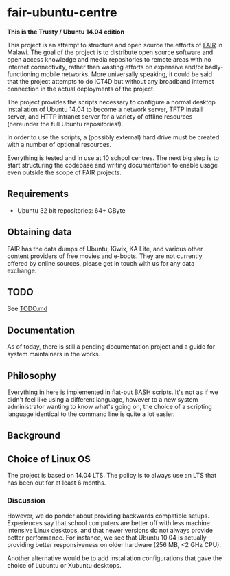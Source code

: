 fair-ubuntu-centre
==================

**This is the Trusty / Ubuntu 14.04 edition**

This project is an attempt to structure and open source the efforts of [FAIR](http://www.fairinternational.org) in Malawi.
The goal of the project is to distribute open source software and open access knowledge and media repositories to remote areas with no internet connectivity, rather than wasting efforts on expensive and/or badly-functioning mobile networks. More universally speaking, it could be said that the project attempts to do ICT4D but without any broadband internet connection in the actual deployments of the project.

The project provides the scripts necessary to configure a normal desktop installation of Ubuntu 14.04 to become a
network server, TFTP install server, and HTTP intranet server for a variety of offline resources (hereunder the full Ubuntu repositories!).

In order to use the scripts, a (possibly external) hard drive must be created with a number of optional resources.

Everything is tested and in use at 10 school centres. The next big step is to start structuring the codebase and writing documentation to enable usage even outside the scope of FAIR projects.

Requirements
------------

* Ubuntu 32 bit repositories: 64+ GByte

Obtaining data
--------------

FAIR has the data dumps of Ubuntu, Kiwix, KA Lite, and various other content providers of free movies and e-boots. They are not currently offered by
online sources, please get in touch with us for any data exchange.

TODO
----

See [TODO.md](TODO.md)

Documentation
-------------

As of today, there is still a pending documentation project and a guide for system maintainers in the works.

Philosophy
----------

Everything in here is implemented in flat-out BASH scripts. It's not as if we
didn't feel like using a different language, however to a new system administrator
wanting to know what's going on, the choice of a scripting language identical
to the command line is quite a lot easier.

Background
------------------

## Choice of Linux OS

The project is based on 14.04 LTS. The policy is to always use an LTS that has been out for at least 6 months.

### Discussion

However, we do ponder about providing backwards compatible setups. Experiences say that school
computers are better off with less machine intensive Linux desktops, and that
newer versions do not always provide better performance. For instance, we see that Ubuntu 10.04
is actually providing better responsiveness on older hardware (256 MB, <2 GHz CPU).

Another alternative would be to add installation configurations that gave the choice of Lubuntu
or Xubuntu desktops.
